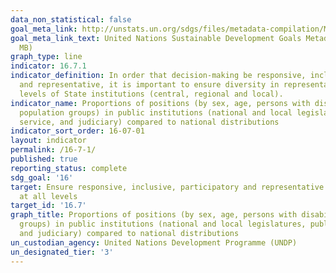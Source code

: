 ```yaml
---
data_non_statistical: false
goal_meta_link: http://unstats.un.org/sdgs/files/metadata-compilation/Metadata-Goal-16.pdf
goal_meta_link_text: United Nations Sustainable Development Goals Metadata (PDF 4.0
  MB)
graph_type: line
indicator: 16.7.1
indicator_definition: In order that decision-making be responsive, inclusive, participatory
  and representative, it is important to ensure diversity in representation at all
  levels of State institutions (central, regional and local).
indicator_name: Proportions of positions (by sex, age, persons with disabilities and
  population groups) in public institutions (national and local legislatures, public
  service, and judiciary) compared to national distributions
indicator_sort_order: 16-07-01
layout: indicator
permalink: /16-7-1/
published: true
reporting_status: complete
sdg_goal: '16'
target: Ensure responsive, inclusive, participatory and representative decision-making
  at all levels
target_id: '16.7'
graph_title: Proportions of positions (by sex, age, persons with disabilities and population
  groups) in public institutions (national and local legislatures, public service,
  and judiciary) compared to national distributions
un_custodian_agency: United Nations Development Programme (UNDP)
un_designated_tier: '3'
---
```

